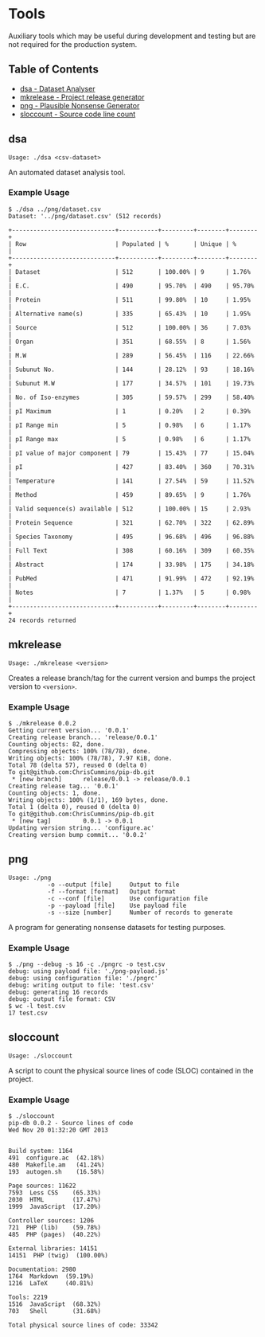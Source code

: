 # Tools

Auxiliary tools which may be useful during development and testing but are not
required for the production system.

## Table of Contents

* [dsa - Dataset Analyser](#dsa)
* [mkrelease - Project release generator](#mkrelease)
* [png - Plausible Nonsense Generator](#png)
* [sloccount - Source code line count](#sloccount)

## dsa
    Usage: ./dsa <csv-dataset>

An automated dataset analysis tool.

### Example Usage

    $ ./dsa ../png/dataset.csv
    Dataset: '../png/dataset.csv' (512 records)

    +-----------------------------+-----------+---------+--------+--------+
    | Row                         | Populated | %       | Unique | %      |
    +-----------------------------+-----------+---------+--------+--------+
    | Dataset                     | 512       | 100.00% | 9      | 1.76%  |
    | E.C.                        | 490       | 95.70%  | 490    | 95.70% |
    | Protein                     | 511       | 99.80%  | 10     | 1.95%  |
    | Alternative name(s)         | 335       | 65.43%  | 10     | 1.95%  |
    | Source                      | 512       | 100.00% | 36     | 7.03%  |
    | Organ                       | 351       | 68.55%  | 8      | 1.56%  |
    | M.W                         | 289       | 56.45%  | 116    | 22.66% |
    | Subunut No.                 | 144       | 28.12%  | 93     | 18.16% |
    | Subunut M.W                 | 177       | 34.57%  | 101    | 19.73% |
    | No. of Iso-enzymes          | 305       | 59.57%  | 299    | 58.40% |
    | pI Maximum                  | 1         | 0.20%   | 2      | 0.39%  |
    | pI Range min                | 5         | 0.98%   | 6      | 1.17%  |
    | pI Range max                | 5         | 0.98%   | 6      | 1.17%  |
    | pI value of major component | 79        | 15.43%  | 77     | 15.04% |
    | pI                          | 427       | 83.40%  | 360    | 70.31% |
    | Temperature                 | 141       | 27.54%  | 59     | 11.52% |
    | Method                      | 459       | 89.65%  | 9      | 1.76%  |
    | Valid sequence(s) available | 512       | 100.00% | 15     | 2.93%  |
    | Protein Sequence            | 321       | 62.70%  | 322    | 62.89% |
    | Species Taxonomy            | 495       | 96.68%  | 496    | 96.88% |
    | Full Text                   | 308       | 60.16%  | 309    | 60.35% |
    | Abstract                    | 174       | 33.98%  | 175    | 34.18% |
    | PubMed                      | 471       | 91.99%  | 472    | 92.19% |
    | Notes                       | 7         | 1.37%   | 5      | 0.98%  |
    +-----------------------------+-----------+---------+--------+--------+
    24 records returned

## mkrelease
    Usage: ./mkrelease <version>

Creates a release branch/tag for the current version and bumps the project
version to `<version>`.

### Example Usage

    $ ./mkrelease 0.0.2
    Getting current version... '0.0.1'
    Creating release branch... 'release/0.0.1'
    Counting objects: 82, done.
    Compressing objects: 100% (78/78), done.
    Writing objects: 100% (78/78), 7.97 KiB, done.
    Total 78 (delta 57), reused 0 (delta 0)
    To git@github.com:ChrisCummins/pip-db.git
     * [new branch]      release/0.0.1 -> release/0.0.1
    Creating release tag... '0.0.1'
    Counting objects: 1, done.
    Writing objects: 100% (1/1), 169 bytes, done.
    Total 1 (delta 0), reused 0 (delta 0)
    To git@github.com:ChrisCummins/pip-db.git
     * [new tag]         0.0.1 -> 0.0.1
    Updating version string... 'configure.ac'
    Creating version bump commit... '0.0.2'

## png
    Usage: ./png
               -o --output [file]     Output to file
               -f --format [format]   Output format
               -c --conf [file]       Use configuration file
               -p --payload [file]    Use payload file
               -s --size [number]     Number of records to generate

A program for generating nonsense datasets for testing purposes.

### Example Usage

    $ ./png --debug -s 16 -c ./pngrc -o test.csv
    debug: using payload file: './png-payload.js'
    debug: using configuration file: './pngrc'
    debug: writing output to file: 'test.csv'
    debug: generating 16 records
    debug: output file format: CSV
    $ wc -l test.csv
    17 test.csv

## sloccount
    Usage: ./sloccount

A script to count the physical source lines of code (SLOC) contained in the
project.

### Example Usage

    $ ./sloccount
    pip-db 0.0.2 - Source lines of code
    Wed Nov 20 01:32:20 GMT 2013


    Build system: 1164
    491  configure.ac  (42.18%)
    480  Makefile.am   (41.24%)
    193  autogen.sh    (16.58%)

    Page sources: 11622
    7593  Less CSS    (65.33%)
    2030  HTML        (17.47%)
    1999  JavaScript  (17.20%)

    Controller sources: 1206
    721  PHP (lib)    (59.78%)
    485  PHP (pages)  (40.22%)

    External libraries: 14151
    14151  PHP (twig)  (100.00%)

    Documentation: 2980
    1764  Markdown  (59.19%)
    1216  LaTeX     (40.81%)

    Tools: 2219
    1516  JavaScript  (68.32%)
    703   Shell       (31.68%)

    Total physical source lines of code: 33342
